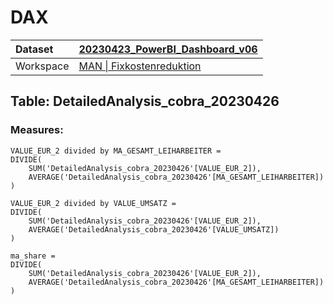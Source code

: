 



# DAX

|Dataset|[20230423_PowerBI_Dashboard_v06](./../20230423_PowerBI_Dashboard_v06.md)|
| :--- | :--- |
|Workspace|[MAN \| Fixkostenreduktion](../../Workspaces/MAN-\|-Fixkostenreduktion.md)|

## Table: DetailedAnalysis_cobra_20230426

### Measures:


```dax
VALUE_EUR_2 divided by MA_GESAMT_LEIHARBEITER = 
DIVIDE(
	SUM('DetailedAnalysis_cobra_20230426'[VALUE_EUR_2]),
	AVERAGE('DetailedAnalysis_cobra_20230426'[MA_GESAMT_LEIHARBEITER])
)
```



```dax
VALUE_EUR_2 divided by VALUE_UMSATZ = 
DIVIDE(
	SUM('DetailedAnalysis_cobra_20230426'[VALUE_EUR_2]),
	AVERAGE('DetailedAnalysis_cobra_20230426'[VALUE_UMSATZ])
)
```



```dax
ma_share = 
DIVIDE(
	SUM('DetailedAnalysis_cobra_20230426'[VALUE_EUR_2]),
	AVERAGE('DetailedAnalysis_cobra_20230426'[MA_GESAMT_LEIHARBEITER])
)
```

